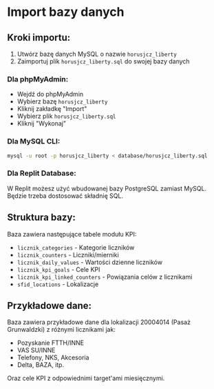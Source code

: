 
# Import bazy danych

## Kroki importu:

1. Utwórz bazę danych MySQL o nazwie `horusjcz_liberty`
2. Zaimportuj plik `horusjcz_liberty.sql` do swojej bazy danych

### Dla phpMyAdmin:
- Wejdź do phpMyAdmin
- Wybierz bazę `horusjcz_liberty` 
- Kliknij zakładkę "Import"
- Wybierz plik `horusjcz_liberty.sql`
- Kliknij "Wykonaj"

### Dla MySQL CLI:
```bash
mysql -u root -p horusjcz_liberty < database/horusjcz_liberty.sql
```

### Dla Replit Database:
W Replit możesz użyć wbudowanej bazy PostgreSQL zamiast MySQL. Będzie trzeba dostosować składnię SQL.

## Struktura bazy:

Baza zawiera następujące tabele modułu KPI:
- `licznik_categories` - Kategorie liczników
- `licznik_counters` - Liczniki/mierniki 
- `licznik_daily_values` - Wartości dzienne liczników
- `licznik_kpi_goals` - Cele KPI
- `licznik_kpi_linked_counters` - Powiązania celów z licznikami
- `sfid_locations` - Lokalizacje

## Przykładowe dane:

Baza zawiera przykładowe dane dla lokalizacji 20004014 (Pasaż Grunwaldzki) z różnymi licznikami jak:
- Pozyskanie FTTH/INNE
- VAS SU/INNE  
- Telefony, NKS, Akcesoria
- Delta, BAZA, itp.

Oraz cele KPI z odpowiednimi target'ami miesięcznymi.
